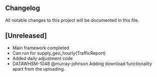 ## Changelog

All notable changes to this project will be documented in this file.

## [Unreleased]
 - Main framework completed
 - Can run for supply_geo_hourly(TrafficReport)
 - Added daily adjustment code
 - DATAWHSM-1048 @murray-johnson Adding download functionality apart from the uploading.
